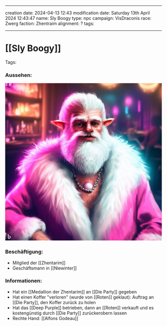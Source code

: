 
---
creation date: 2024-04-13 12:43 
modification date: Saturday 13th April 2024 12:43:47 
name: Sly Boogy
type: npc 
campaign: VisDraconis
race: Zwerg
faction: Zhentraim
alignment: ?
tags:

--- 

# [[Sly Boogy]]

Tags: 

### Aussehen:
![Sly Boogy](../assets/images/NPCs/Sly_Boogy.png ", full body shot, realistic, concept art, dark fantasy")

### Beschäftigung:
- Mitglied der [[Zhentarim]]
- Geschäftsmann in [[Niewinter]]

### Informationen:
- Hat ein [[Medallion der Zhentarim]] an [[Die Party]] gegeben
- Hat einen Koffer "verloren" (wurde von [[Roten]] geklaut): Auftrag an [[Die Party]], den Koffer zurück zu holen
- Hat das [[Deep Purple]] betrieben, dann an [[Roten]] verkauft und es kostengünstig durch [[Die Party]] zurückerobern lassen
- Rechte Hand: [[Alfons Godeau]]
